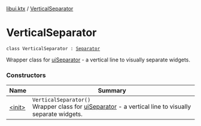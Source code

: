 [libui.ktx](../index.md) / [VerticalSeparator](./index.md)

# VerticalSeparator

`class VerticalSeparator : `[`Separator`](../-separator/index.md)

Wrapper class for [uiSeparator](../../libui/ui-separator.md) - a vertical line to visually separate widgets.

### Constructors

| Name | Summary |
|---|---|
| [&lt;init&gt;](-init-.md) | `VerticalSeparator()`<br>Wrapper class for [uiSeparator](../../libui/ui-separator.md) - a vertical line to visually separate widgets. |

